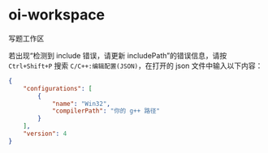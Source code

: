 # oi-workspace

写题工作区

若出现“检测到 include 错误，请更新 includePath”的错误信息，请按 `Ctrl+Shift+P` 搜索 `C/C++:编辑配置(JSON)`，在打开的 json 文件中输入以下内容：

```json
{
    "configurations": [
        {
            "name": "Win32",
            "compilerPath": "你的 g++ 路径"
        }
    ],
    "version": 4
}
```
